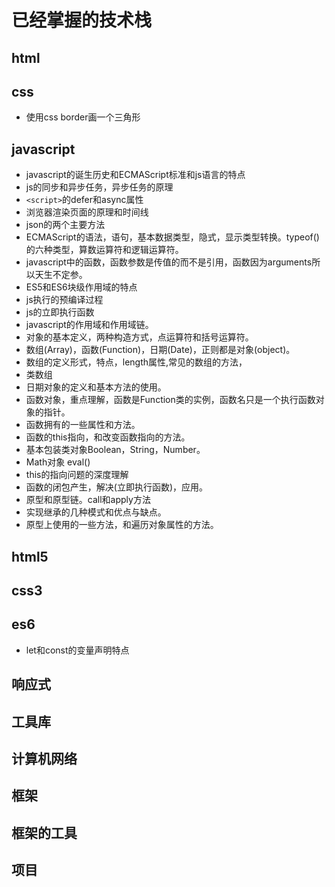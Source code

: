 # 已经掌握的技术栈

## html


## css

* 使用css border画一个三角形

## javascript

* javascript的诞生历史和ECMAScript标准和js语言的特点
* js的同步和异步任务，异步任务的原理
* ```<script>```的defer和async属性
* 浏览器渲染页面的原理和时间线
* json的两个主要方法
* ECMAScript的语法，语句，基本数据类型，隐式，显示类型转换。typeof()的六种类型，算数运算符和逻辑运算符。
* javascript中的函数，函数参数是传值的而不是引用，函数因为arguments所以天生不定参。
* ES5和ES6块级作用域的特点
* js执行的预编译过程
* js的立即执行函数
* javascript的作用域和作用域链。
* 对象的基本定义，两种构造方式，点运算符和括号运算符。
* 数组(Array)，函数(Function)，日期(Date)，正则都是对象(object)。
* 数组的定义形式，特点，length属性,常见的数组的方法，
* 类数组
* 日期对象的定义和基本方法的使用。
* 函数对象，重点理解，函数是Function类的实例，函数名只是一个执行函数对象的指针。
* 函数拥有的一些属性和方法。
* 函数的this指向，和改变函数指向的方法。
* 基本包装类对象Boolean，String，Number。
* Math对象 eval()
* this的指向问题的深度理解
* 函数的闭包产生，解决(立即执行函数)，应用。
* 原型和原型链。call和apply方法
* 实现继承的几种模式和优点与缺点。
* 原型上使用的一些方法，和遍历对象属性的方法。
  
## html5

## css3

## es6

* let和const的变量声明特点

## 响应式

## 工具库

## 计算机网络

## 框架

## 框架的工具

## 项目